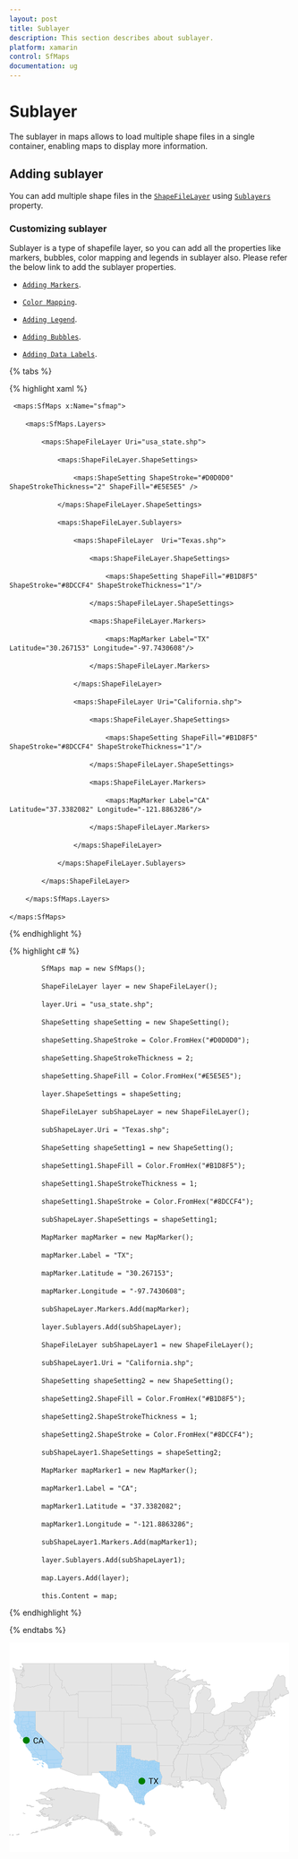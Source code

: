 ```yaml
---
layout: post
title: Sublayer
description: This section describes about sublayer.
platform: xamarin
control: SfMaps
documentation: ug
---
```


# Sublayer
 
The sublayer in maps allows to load multiple shape files in a single container, enabling maps to display more information. 

## Adding sublayer

You can add multiple shape files in the [`ShapeFileLayer`](https://help.syncfusion.com/cr/cref_files/xamarin/Syncfusion.SfMaps.XForms~Syncfusion.SfMaps.XForms.ShapeFileLayer.html) using [`Sublayers`](https://help.syncfusion.com/cr/cref_files/xamarin/Syncfusion.SfMaps.XForms~Syncfusion.SfMaps.XForms.ShapeFileLayer~Sublayers.html) property.

### Customizing sublayer

Sublayer is a type of shapefile layer, so you can add all the properties like markers, bubbles, color mapping and legends in sublayer also. Please refer the below link to add the sublayer properties.

* [`Adding Markers`](https://help.syncfusion.com/xamarin/sfmaps/getting-started?cs-save-lang=1&cs-lang=xaml#adding-marker).

* [`Color Mapping`](https://help.syncfusion.com/xamarin/sfmaps/getting-started?cs-save-lang=1&cs-lang=xaml#color-mapping).

* [`Adding Legend`](https://help.syncfusion.com/xamarin/sfmaps/getting-started?cs-save-lang=1&cs-lang=xaml#adding-legend).

* [`Adding Bubbles`](https://help.syncfusion.com/xamarin/sfmaps/bubblemarker#adding-bubbles).

* [`Adding Data Labels`](https://help.syncfusion.com/xamarin/sfmaps/datalabels#adding-data-labels).

{% tabs %}

{% highlight xaml %}

     <maps:SfMaps x:Name="sfmap">

        <maps:SfMaps.Layers>

            <maps:ShapeFileLayer Uri="usa_state.shp">

                <maps:ShapeFileLayer.ShapeSettings>

                    <maps:ShapeSetting ShapeStroke="#D0D0D0" ShapeStrokeThickness="2" ShapeFill="#E5E5E5" />

                </maps:ShapeFileLayer.ShapeSettings>

                <maps:ShapeFileLayer.Sublayers>

                    <maps:ShapeFileLayer  Uri="Texas.shp">

                        <maps:ShapeFileLayer.ShapeSettings>

                            <maps:ShapeSetting ShapeFill="#B1D8F5" ShapeStroke="#8DCCF4" ShapeStrokeThickness="1"/>

                        </maps:ShapeFileLayer.ShapeSettings>

                        <maps:ShapeFileLayer.Markers>

                            <maps:MapMarker Label="TX" Latitude="30.267153" Longitude="-97.7430608"/>

                        </maps:ShapeFileLayer.Markers>

                    </maps:ShapeFileLayer>

                    <maps:ShapeFileLayer Uri="California.shp">

                        <maps:ShapeFileLayer.ShapeSettings>

                            <maps:ShapeSetting ShapeFill="#B1D8F5" ShapeStroke="#8DCCF4" ShapeStrokeThickness="1"/>

                        </maps:ShapeFileLayer.ShapeSettings>

                        <maps:ShapeFileLayer.Markers>

                            <maps:MapMarker Label="CA" Latitude="37.3382082" Longitude="-121.8863286"/>

                        </maps:ShapeFileLayer.Markers>

                    </maps:ShapeFileLayer>

                </maps:ShapeFileLayer.Sublayers>

            </maps:ShapeFileLayer>

        </maps:SfMaps.Layers>

    </maps:SfMaps>

{% endhighlight %}

{% highlight c# %}

            SfMaps map = new SfMaps();

            ShapeFileLayer layer = new ShapeFileLayer();

            layer.Uri = "usa_state.shp";

            ShapeSetting shapeSetting = new ShapeSetting();

            shapeSetting.ShapeStroke = Color.FromHex("#D0D0D0");

            shapeSetting.ShapeStrokeThickness = 2;

            shapeSetting.ShapeFill = Color.FromHex("#E5E5E5");

            layer.ShapeSettings = shapeSetting;

            ShapeFileLayer subShapeLayer = new ShapeFileLayer();

            subShapeLayer.Uri = "Texas.shp";

            ShapeSetting shapeSetting1 = new ShapeSetting();

            shapeSetting1.ShapeFill = Color.FromHex("#B1D8F5");

            shapeSetting1.ShapeStrokeThickness = 1;

            shapeSetting1.ShapeStroke = Color.FromHex("#8DCCF4");

            subShapeLayer.ShapeSettings = shapeSetting1;

            MapMarker mapMarker = new MapMarker();

            mapMarker.Label = "TX";

            mapMarker.Latitude = "30.267153";

            mapMarker.Longitude = "-97.7430608";

            subShapeLayer.Markers.Add(mapMarker);

            layer.Sublayers.Add(subShapeLayer);

            ShapeFileLayer subShapeLayer1 = new ShapeFileLayer();

            subShapeLayer1.Uri = "California.shp";

            ShapeSetting shapeSetting2 = new ShapeSetting();

            shapeSetting2.ShapeFill = Color.FromHex("#B1D8F5");

            shapeSetting2.ShapeStrokeThickness = 1;

            shapeSetting2.ShapeStroke = Color.FromHex("#8DCCF4");

            subShapeLayer1.ShapeSettings = shapeSetting2;

            MapMarker mapMarker1 = new MapMarker();

            mapMarker1.Label = "CA";

            mapMarker1.Latitude = "37.3382082";

            mapMarker1.Longitude = "-121.8863286";

            subShapeLayer1.Markers.Add(mapMarker1);

            layer.Sublayers.Add(subShapeLayer1);

            map.Layers.Add(layer);

            this.Content = map;

{% endhighlight %}

{% endtabs %}

![](Images/Sublayer.png)